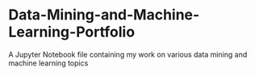 # Data-Mining-and-Machine-Learning-Portfolio
A Jupyter Notebook file containing my work on various data mining and machine learning topics
